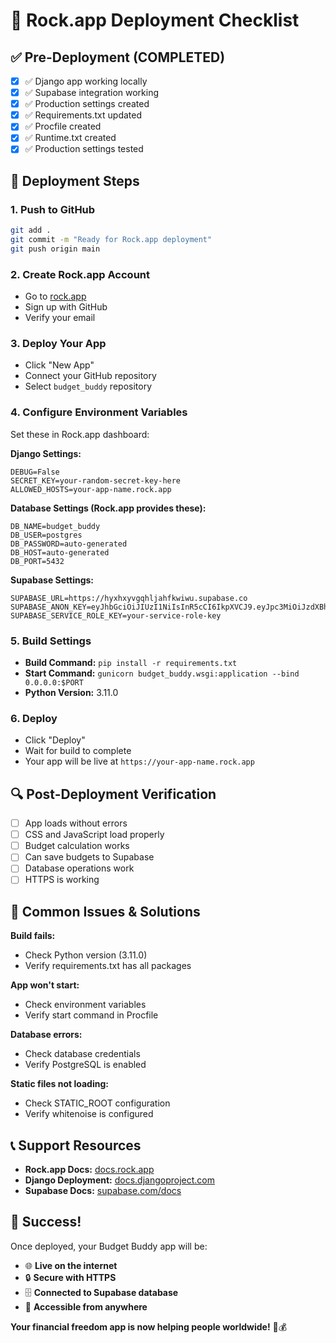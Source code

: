 # 🚀 Rock.app Deployment Checklist

## ✅ **Pre-Deployment (COMPLETED)**

- [x] ✅ Django app working locally
- [x] ✅ Supabase integration working
- [x] ✅ Production settings created
- [x] ✅ Requirements.txt updated
- [x] ✅ Procfile created
- [x] ✅ Runtime.txt created
- [x] ✅ Production settings tested

## 🚀 **Deployment Steps**

### 1. **Push to GitHub**
```bash
git add .
git commit -m "Ready for Rock.app deployment"
git push origin main
```

### 2. **Create Rock.app Account**
- Go to [rock.app](https://rock.app)
- Sign up with GitHub
- Verify your email

### 3. **Deploy Your App**
- Click "New App"
- Connect your GitHub repository
- Select `budget_buddy` repository

### 4. **Configure Environment Variables**
Set these in Rock.app dashboard:

**Django Settings:**
```
DEBUG=False
SECRET_KEY=your-random-secret-key-here
ALLOWED_HOSTS=your-app-name.rock.app
```

**Database Settings (Rock.app provides these):**
```
DB_NAME=budget_buddy
DB_USER=postgres
DB_PASSWORD=auto-generated
DB_HOST=auto-generated
DB_PORT=5432
```

**Supabase Settings:**
```
SUPABASE_URL=https://hyxhxyvgqhljahfkwiwu.supabase.co
SUPABASE_ANON_KEY=eyJhbGciOiJIUzI1NiIsInR5cCI6IkpXVCJ9.eyJpc3MiOiJzdXBhYmFzZSIsInJlZiI6Imh5eGh4eXZncWhsamFoZmt3aXd1Iiwicm9sZSI6ImFub24iLCJpYXQiOjE3NTY2OTQxMTIsImV4cCI6MjA3MjI3MDExMn0.RN23AzV2SlWuxfbbQq2wkb1sramB_IvnAo1GjWoEmGo
SUPABASE_SERVICE_ROLE_KEY=your-service-role-key
```

### 5. **Build Settings**
- **Build Command:** `pip install -r requirements.txt`
- **Start Command:** `gunicorn budget_buddy.wsgi:application --bind 0.0.0.0:$PORT`
- **Python Version:** 3.11.0

### 6. **Deploy**
- Click "Deploy"
- Wait for build to complete
- Your app will be live at `https://your-app-name.rock.app`

## 🔍 **Post-Deployment Verification**

- [ ] App loads without errors
- [ ] CSS and JavaScript load properly
- [ ] Budget calculation works
- [ ] Can save budgets to Supabase
- [ ] Database operations work
- [ ] HTTPS is working

## 🐛 **Common Issues & Solutions**

**Build fails:**
- Check Python version (3.11.0)
- Verify requirements.txt has all packages

**App won't start:**
- Check environment variables
- Verify start command in Procfile

**Database errors:**
- Check database credentials
- Verify PostgreSQL is enabled

**Static files not loading:**
- Check STATIC_ROOT configuration
- Verify whitenoise is configured

## 📞 **Support Resources**

- **Rock.app Docs:** [docs.rock.app](https://docs.rock.app)
- **Django Deployment:** [docs.djangoproject.com](https://docs.djangoproject.com)
- **Supabase Docs:** [supabase.com/docs](https://supabase.com/docs)

## 🎉 **Success!**

Once deployed, your Budget Buddy app will be:
- 🌐 **Live on the internet**
- 🔒 **Secure with HTTPS**
- 🗄️ **Connected to Supabase database**
- 📱 **Accessible from anywhere**

**Your financial freedom app is now helping people worldwide!** 🚀💰
